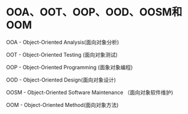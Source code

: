 

# OOA、OOT、OOP、OOD、OOSM和OOM

OOA - Object-Oriented Analysis(面向对象分析)

OOT - Object-Oriented Testing (面向对象测试)

OOP - Object-Oriented Programming (面象对象编程)

OOD - Object-Oriented Design(面向对象设计)

OOSM - Object-Oriented Software Maintenance （面向对象软件维护)

OOM - Object-Oriented Method(面向对象方法)

